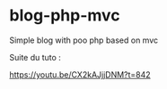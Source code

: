 # blog-php-mvc
Simple blog with poo php based on mvc


Suite du tuto :

https://youtu.be/CX2kAJjjDNM?t=842